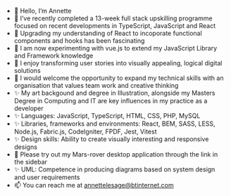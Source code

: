 - 👋 Hello, I’m Annette
- 👀 I’ve recently completed a 13-week full stack upskilling programme focused on recent developments in TypeScript, JavaScript and React
- 👀 Upgrading my understanding of React to incoporate functional components and hooks has been fascinating
- 🌱 I am now experimenting with vue.js to extend my JavaScript Library and Framework knowledge
- 🌱 I enjoy transforming user stories into visually appealing, logical digital solutions
- 💞️ I would welcome the opportunity to expand my technical skills with an organisation that values team work and creative thinking
- ✨ My art backgound and degree in Illustration, alongside my Masters Degree in Computing and IT are key influences in my practice as a developer
- ✨ Languages: JavaScript, TypeScript,  HTML, CSS, PHP, MySQL
- ✨ Libraries, frameworks and environments:  React, BEM, SASS, LESS, Node.js, Fabric.js, CodeIgniter, FPDF, Jest, Vitest
- ✨ Design skills: Ability to create visually interesting and responsive designs
- 🚀 Please try out my Mars-rover desktop application through the link in the sidebar
- ✨ UML: Competence in producing diagrams based on system design and user requirements
- 📫 You can reach me at annettelesage@btinternet.com

<!---
netcam22/netcam22 is a ✨ special ✨ repository because its `README.md` (this file) appears on your GitHub profile.
You can click the Preview link to take a look at your changes.
--->
